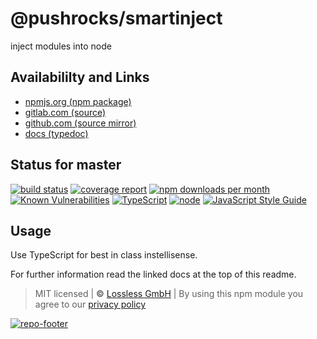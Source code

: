 # @pushrocks/smartinject
inject modules into node

## Availabililty and Links
* [npmjs.org (npm package)](https://www.npmjs.com/package/@pushrocks/smartinject)
* [gitlab.com (source)](https://gitlab.com/pushrocks/smartinject)
* [github.com (source mirror)](https://github.com/pushrocks/smartinject)
* [docs (typedoc)](https://pushrocks.gitlab.io/smartinject/)

## Status for master
[![build status](https://gitlab.com/pushrocks/smartinject/badges/master/build.svg)](https://gitlab.com/pushrocks/smartinject/commits/master)
[![coverage report](https://gitlab.com/pushrocks/smartinject/badges/master/coverage.svg)](https://gitlab.com/pushrocks/smartinject/commits/master)
[![npm downloads per month](https://img.shields.io/npm/dm/@pushrocks/smartinject.svg)](https://www.npmjs.com/package/@pushrocks/smartinject)
[![Known Vulnerabilities](https://snyk.io/test/npm/@pushrocks/smartinject/badge.svg)](https://snyk.io/test/npm/@pushrocks/smartinject)
[![TypeScript](https://img.shields.io/badge/TypeScript->=%203.x-blue.svg)](https://nodejs.org/dist/latest-v10.x/docs/api/)
[![node](https://img.shields.io/badge/node->=%2010.x.x-blue.svg)](https://nodejs.org/dist/latest-v10.x/docs/api/)
[![JavaScript Style Guide](https://img.shields.io/badge/code%20style-prettier-ff69b4.svg)](https://prettier.io/)

## Usage

Use TypeScript for best in class instellisense.

For further information read the linked docs at the top of this readme.

> MIT licensed | **&copy;** [Lossless GmbH](https://lossless.gmbh)
| By using this npm module you agree to our [privacy policy](https://lossless.gmbH/privacy.html)

[![repo-footer](https://pushrocks.gitlab.io/assets/repo-footer.svg)](https://maintainedby.lossless.com)

